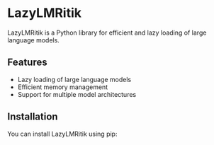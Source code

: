 # LazyLMRitik

LazyLMRitik is a Python library for efficient and lazy loading of large language models.

## Features

- Lazy loading of large language models
- Efficient memory management
- Support for multiple model architectures

## Installation

You can install LazyLMRitik using pip: